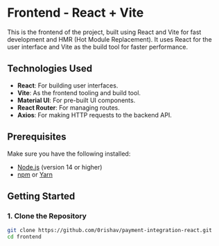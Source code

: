 # Frontend - React + Vite

This is the frontend of the project, built using React and Vite for fast development and HMR (Hot Module Replacement). It uses React for the user interface and Vite as the build tool for faster performance.

## Technologies Used

- **React**: For building user interfaces.
- **Vite**: As the frontend tooling and build tool.
- **Material UI**: For pre-built UI components.
- **React Router**: For managing routes.
- **Axios**: For making HTTP requests to the backend API.

## Prerequisites

Make sure you have the following installed:
- [Node.js](https://nodejs.org/) (version 14 or higher)
- [npm](https://www.npmjs.com/) or [Yarn](https://yarnpkg.com/)

## Getting Started

### 1. Clone the Repository

```bash
git clone https://github.com/0rishav/payment-integration-react.git
cd frontend
